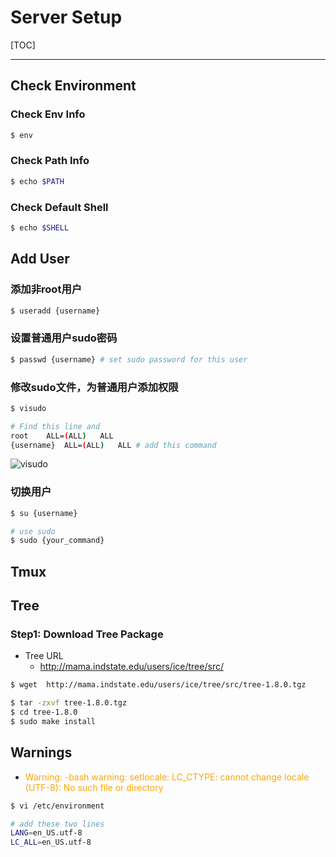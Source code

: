 # Server Setup

[TOC]

---

## Check Environment

### Check Env Info

```bash
$ env
```

### Check Path Info

```bash
$ echo $PATH
```

### Check Default Shell

```bash
$ echo $SHELL
```





## Add User

### 添加非root用户

```bash
$ useradd {username}
```

### 设置普通用户sudo密码

```bash
$ passwd {username} # set sudo password for this user
```

### 修改sudo文件，为普通用户添加权限

```bash
$ visudo

# Find this line and
root	ALL=(ALL)	ALL
{username}	ALL=(ALL)	ALL # add this command
```

![visudo](https://tva1.sinaimg.cn/large/007S8ZIlgy1giwdliazj5j30va05wk0d.jpg)

### 切换用户

```bash
$ su {username}

# use sudo
$ sudo {your_command}
```







## Tmux







## Tree

### Step1: Download Tree Package

* Tree URL
    *  http://mama.indstate.edu/users/ice/tree/src/

```bash
$ wget  http://mama.indstate.edu/users/ice/tree/src/tree-1.8.0.tgz
```

```bash
$ tar -zxvf tree-1.8.0.tgz
$ cd tree-1.8.0
$ sudo make install
```




## Warnings
* <font color=orange>Warning: -bash warning: setlocale: LC_CTYPE: cannot change locale (UTF-8): No such file or directory</font>
```bash
$ vi /etc/environment

# add these two lines
LANG=en_US.utf-8
LC_ALL=en_US.utf-8
```
